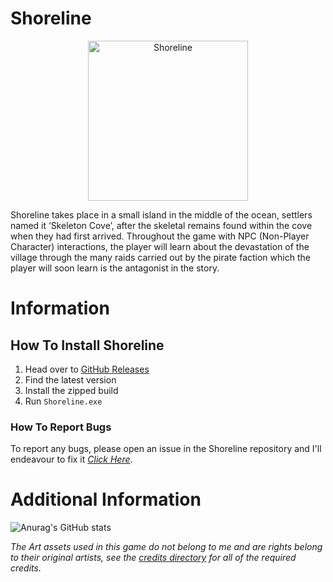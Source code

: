 # Shoreline
<p align="center">
      <img width="256" src="https://i.imgur.com/ObzHSAc.png" alt="Shoreline">
</p>


Shoreline takes place in a small island in the middle of the ocean, settlers named it ‘Skeleton Cove’, after the skeletal remains found within the cove when they had first arrived. Throughout the game with NPC (Non-Player Character) interactions, the player will learn about the devastation of the village through the many raids carried out by the pirate faction which the player will soon learn is the antagonist in the story.

# Information
## How To Install Shoreline
1. Head over to [GitHub Releases](https://github.com/479626/Shoreline/releases)
2. Find the latest version
3. Install the zipped build
4. Run `Shoreline.exe`

### How To Report Bugs
To report any bugs, please open an issue in the Shoreline repository and I'll endeavour to fix it _[Click Here](https://github.com/479626/Shoreline/issues)_.

# Additional Information
![Anurag's GitHub stats](https://github-readme-stats.vercel.app/api?username=479626&count_private=true&hide=prs,contribs&theme=tokyonight)

_The Art assets used in this game do not belong to me and are rights belong to their original artists, see the [credits directory](https://github.com/479626/Shoreline/tree/main/Credits) for all of the required credits._
